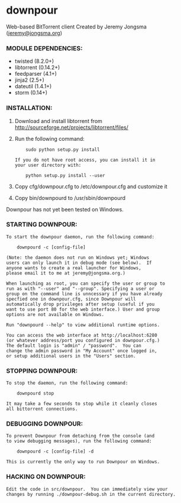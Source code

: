 downpour
========

Web-based BitTorrent client
Created by Jeremy Jongsma (jeremy@jongsma.org)

### MODULE DEPENDENCIES:

* twisted (8.2.0+) 	
* libtorrent (0.14.2+)
* feedparser (4.1+)
* jinja2 (2.5+)
* dateutil (1.4.1+)
* storm (0.14+)

### INSTALLATION:

1.  Download and install libtorrent from http://sourceforge.net/projects/libtorrent/files/

2.	Run the following command:

			sudo python setup.py install

		If you do not have root access, you can install it in
		your user directory with:

			python setup.py install --user

3.	Copy cfg/downpour.cfg to /etc/downpour.cfg and customize it

4.	Copy bin/downpourd to /usr/sbin/downpourd

Downpour has not yet been tested on Windows.

### STARTING DOWNPOUR:

	To start the downpour daemon, run the following command:

		downpourd -c [config-file]
	
	(Note: the daemon does not run on Windows yet; Windows
	users can only launch it in debug mode (see below).  If
	anyone wants to create a real launcher for Windows,
	please email it to me at jeremy@jongsma.org.)

	When launching as root, you can specify the user or group to
	run as with "--user" and "--group". Specifying a user or
	group on the command line is unncessary if you have already
	specfied one in downpour.cfg, since Downpour will
	automatically drop privileges after setup (useful if you
	want to use port 80 for the web interface.) User and group
	options are not available on Windows.

	Run "downpourd --help" to view additional runtime options.
		
	You can access the web interface at http://localhost:6280
	(or whatever address/port you configured in downpour.cfg.)
	The default login is "admin" / "password".  You can
	change the admin password in "My Account" once logged in,
	or setup additional users in the "Users" section.

### STOPPING DOWNPOUR:

	To stop the daemon, run the following command:

		downpourd stop
	
	It may take a few seconds to stop while it cleanly closes
	all bittorrent connections.

### DEBUGGING DOWNPOUR:

	To prevent Downpour from detaching from the console (and
	to view debugging messages), run the following command:

		downpourd -c [config-file] -d
	
	This is currently the only way to run Downpour on Windows.

### HACKING ON DOWNPOUR:

	Edit the code in src/downpour.  You can immediately view your
	changes by running ./downpour-debug.sh in the current directory.
